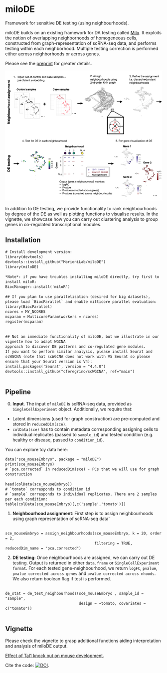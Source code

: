 
# miloDE
Framework for sensitive DE testing (using neighbourhoods).

miloDE builds on an existing framework for DA testing called [Milo](https://pubmed.ncbi.nlm.nih.gov/34594043/). 
It exploits the notion of overlapping neighborhoods of homogeneous cells, constructed from graph-representation of scRNA-seq data, and performs testing within each neighborhood. Multiple testing correction is performed either across neighborhoods or across genes. 

Please see the [preprint](https://www.biorxiv.org/content/10.1101/2023.03.08.531744v1) for greater details.

<p align="center">
  <img src="miloDE_cartoon.png" width="750">
</p>

In addition to DE testing, we provide functionality to rank neighbourhoods by degree of the DE as well as plotting functions to visualise results. In the vignette, we showcase how you can carry out clustering analysis to group genes in co-regulated transcriptional modules.



## Installation

```
# Install development version:
library(devtools)
devtools::install_github("MarioniLab/miloDE") 
library(miloDE)

*Note*: if you have troubles installing miloDE directly, try first to install miloR:
BiocManager::install('miloR')

## If you plan to use parallelisation (desired for big datasets), 
please load `BiocParallel` and enable milticore parallel evaluation:
library(BiocParallel)
ncores = MY_NCORES
mcparam = MulticoreParam(workers = ncores)
register(mcparam)


## Not an immediate functionality of miloDE, but we illustrate in our vignette how to adapt WGCNA 
approach to discover DE patterns and co-regulated gene modules. 
If you want to perform similar analysis, please install Seurat and scWGCNA (note that scWGCNA does not work with V5 Seurat so please ensure that your Seurat version is V4):
install.packages('Seurat', version = "4.4.0")
devtools::install_github("cferegrino/scWGCNA", ref="main")


```


## Pipeline

0. **Input**. The input of `miloDE` is scRNA-seq data, provided as `SingleCellExperiment` object. 
Additionally, we require that:

* Latent dimensions (used for graph construction) are pre-computed and stored in `reducedDim(sce)`.
* `colData(sce)` has to contain metadata corresponding assigning cells to individual replicates (passed to `sample_id`) and tested condition (e.g. healthy or disease, passed to `condition_id`).

You can explore toy data here:

```
data("sce_mouseEmbryo", package = "miloDE")
print(sce_mouseEmbryo)
# `pca.corrected` in reducedDim(sce) - PCs that we will use for graph construction

head(colData(sce_mouseEmbryo))
# `tomato` corresponds to condition id  
# `sample` corresponds to individual replicates. There are 2 samples per each condition:
table(colData(sce_mouseEmbryo)[,c('sample','tomato')])

```

1. **Neighbourhood assignment**: First step is to assign neighbourhoods using graph representation of scRNA-seq data'

```

sce_mouseEmbryo = assign_neighbourhoods(sce_mouseEmbryo, k = 20, order = 2, 
                                        filtering = TRUE, reducedDim_name = "pca.corrected")

```

2. **DE testing**: Once neighbourhoods are assigned, we can carry out DE testing. Output is returned in either `data.frame` or `SingleCellExperiment format`. For each tested gene-neighbourhood, we return `logFC`, `pvalue`, `pvalue corrected across genes` and `pvalue corrected across nhoods`. We also return boolean flag if test is performed.

```

de_stat = de_test_neighbourhoods(sce_mouseEmbryo , sample_id = "sample", 
                                 design = ~tomato, covariates = c("tomato"))


```



## Vignette

Please check the vignette to grasp additional functions aiding interpretation and analysis of miloDE output.

[Effect of Tal1 knock out on mouse development](https://rawcdn.githack.com/MarioniLab/miloDE_tutorials/3d3781237011695f802dc1c0f0193bea12a108de/miloDE__mouse_embryo.html). 


Cite the code: [![DOI](https://zenodo.org/badge/DOI/10.5281/zenodo.12686748.svg)](https://zenodo.org/records/12686748).

